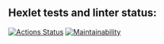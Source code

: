 ## Hexlet tests and linter status:
[![Actions Status](https://github.com/IvanVyargizov/java-project-lvl1/workflows/hexlet-check/badge.svg)](https://github.com/IvanVyargizov/java-project-lvl1/actions)
[![Maintainability](https://api.codeclimate.com/v1/badges/fc5bbdf3231abce4d8a6/maintainability)](https://codeclimate.com/github/IvanVyargizov/java-project-lvl1/maintainability)
